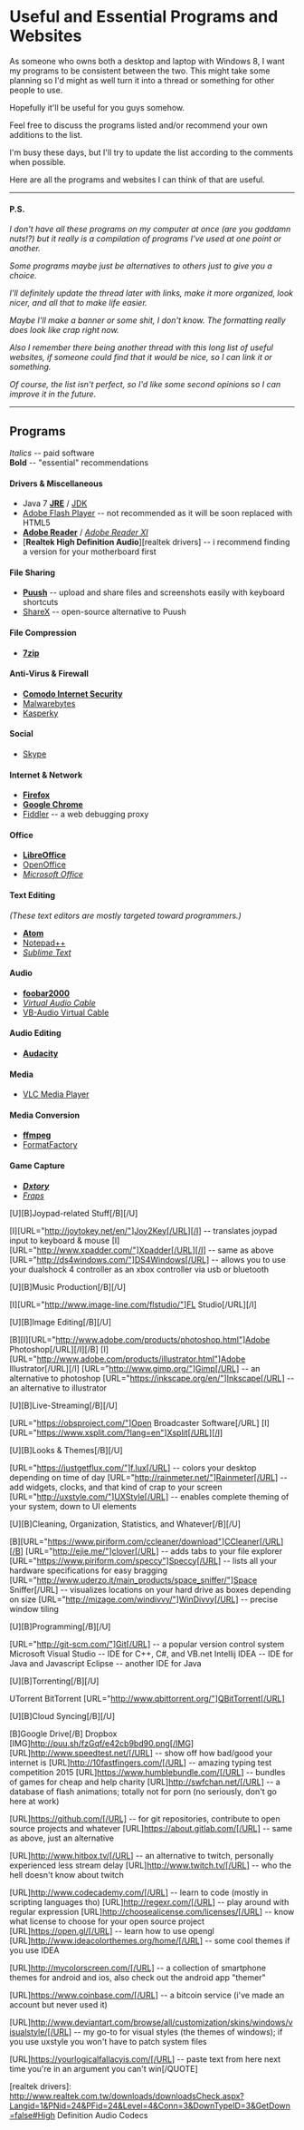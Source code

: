 
Useful and Essential Programs and Websites
===

As someone who owns both a desktop and laptop with Windows 8, I want my programs to be consistent between the two. This might take some planning so I'd might as well turn it into a thread or something for other people to use.

Hopefully it'll be useful for you guys somehow.

Feel free to discuss the programs listed and/or recommend your own additions to the list.

I'm busy these days, but I'll try to update the list according to the comments when possible.

Here are all the programs and websites I can think of that are useful.

---

#### P.S.

_I don't have all these programs on my computer at once (are you goddamn nuts!?) but it really is a compilation of programs I've used at one point or another._

_Some programs maybe just be alternatives to others just to give you a choice._

_I'll definitely update the thread later with links, make it more organized, look nicer, and all that to make life easier._

_Maybe I'll make a banner or some shit, I don't know. The formatting really does look like crap right now._

_Also I remember there being another thread with this long list of useful websites, if someone could find that it would be nice, so I can link it or something._

_Of course, the list isn't perfect, so I'd like some second opinions so I can improve it in the future._

---

## Programs

_Italics_ -- paid software\
__Bold__ -- "essential" recommendations

#### Drivers & Miscellaneous

- Java 7 [__JRE__][java7jre] / [JDK][java7jdk]
- [Adobe Flash Player][adobe flash] -- not recommended as it will be soon replaced with HTML5
- [__Adobe Reader__][adobe reader] / [_Adobe Reader XI_][adobe reader xi]
- [__Realtek High Definition Audio__][realtek drivers] -- i recommend finding a version for your motherboard first

#### File Sharing

- [__Puush__][puush] -- upload and share files and screenshots easily with keyboard shortcuts
- [ShareX][sharex] -- open-source alternative to Puush

#### File Compression

- [__7zip__][7zip]

#### Anti-Virus & Firewall

- [__Comodo Internet Security__][comodo]
- [Malwarebytes][malwarebytes]
- [Kasperky][kasperky]

#### Social

- [Skype][skype]

#### Internet & Network

- [__Firefox__][firefox]
- [__Google Chrome__][google chrome]
- [Fiddler][fiddler] -- a web debugging proxy

#### Office

- [__LibreOffice__][libreoffice]
- [OpenOffice][openoffice]
- [_Microsoft Office_][microsoft office]

#### Text Editing

_(These text editors are mostly targeted toward programmers.)_

- [__Atom__][atom]
- [Notepad++][notepad++]
- [_Sublime Text_][sublime text]

#### Audio

- [__foobar2000__][foobar2000]
- [_Virtual Audio Cable_][virtual audio cable]
- [VB-Audio Virtual Cable][vb audio virtual cable]

#### Audio Editing

- [__Audacity__][audacity]

#### Media

- [VLC Media Player][vlc]

#### Media Conversion

- [__ffmpeg__][ffmpeg]
- [FormatFactory][formatfactory]

[ffmpeg]: https://www.ffmpeg.org/
[formatfactory]: http://www.pcfreetime.com/
[foobar2000]: http://www.foobar2000.org/
[virtual audio cable]: http://software.muzychenko.net/eng/vac.htm
[vb audio virtual cable]: http://vb-audio.pagesperso-orange.fr/Cable/
[vlc]: http://www.videolan.org/vlc/index.html
[audacity]: http://audacity.sourceforge.net/

#### Game Capture

- [___Dxtory___][dxtory]
- [_Fraps_][fraps]

[dxtory]: http://exkode.com/dxtory-downloads-en.html
[fraps]: http://www.fraps.com/
[U][B]Joypad-related Stuff[/B][/U]

[I][URL="http://joytokey.net/en/"]Joy2Key[/URL][/I] -- translates joypad input to keyboard & mouse
[I][URL="http://www.xpadder.com/"]Xpadder[/URL][/I] -- same as above
[URL="http://ds4windows.com/"]DS4Windows[/URL] -- allows you to use your dualshock 4 controller as an xbox controller via usb or bluetooth

[U][B]Music Production[/B][/U]

[I][URL="http://www.image-line.com/flstudio/"]FL Studio[/URL][/I]

[U][B]Image Editing[/B][/U]

[B][I][URL="http://www.adobe.com/products/photoshop.html"]Adobe Photoshop[/URL][/I][/B]
[I][URL="http://www.adobe.com/products/illustrator.html"]Adobe Illustrator[/URL][/I]
[URL="http://www.gimp.org/"]Gimp[/URL] -- an alternative to photoshop
[URL="https://inkscape.org/en/"]Inkscape[/URL] -- an alternative to illustrator

[U][B]Live-Streaming[/B][/U]

[URL="https://obsproject.com/"]Open Broadcaster Software[/URL]
[I][URL="https://www.xsplit.com/?lang=en"]Xsplit[/URL][/I]

[U][B]Looks & Themes[/B][/U]

[URL="https://justgetflux.com/"]f.lux[/URL] -- colors your desktop depending on time of day
[URL="http://rainmeter.net/"]Rainmeter[/URL] -- add widgets, clocks, and that kind of crap to your screen
[URL="http://uxstyle.com/"]UXStyle[/URL] -- enables complete theming of your system, down to UI elements

[U][B]Cleaning, Organization, Statistics, and Whatever[/B][/U]

[B][URL="https://www.piriform.com/ccleaner/download"]CCleaner[/URL][/B]
[URL="http://ejie.me/"]clover[/URL] -- adds tabs to your file explorer
[URL="https://www.piriform.com/speccy"]Speccy[/URL] -- lists all your hardware specifications for easy bragging
[URL="http://www.uderzo.it/main_products/space_sniffer/"]Space Sniffer[/URL] -- visualizes locations on your hard drive as boxes depending on size
[URL="http://mizage.com/windivvy/"]WinDivvy[/URL] -- precise window tiling

[U][B]Programming[/B][/U]

[URL="http://git-scm.com/"]Git[/URL] -- a popular version control system
Microsoft Visual Studio -- IDE for C++, C#, and VB.net
Intellij IDEA -- IDE for Java and Javascript
Eclipse -- another IDE for Java

[U][B]Torrenting[/B][/U]

UTorrent
BitTorrent
[URL="http://www.qbittorrent.org/"]QBitTorrent[/URL]

[U][B]Cloud Syncing[/B][/U]

[B]Google Drive[/B]
Dropbox
[IMG]http://puu.sh/fzGqf/e42cb9bd90.png[/IMG]
[URL]http://www.speedtest.net/[/URL] -- show off how bad/good your internet is
[URL]http://10fastfingers.com/[/URL] -- amazing typing test competition 2015
[URL]https://www.humblebundle.com/[/URL] -- bundles of games for cheap and help charity
[URL]http://swfchan.net/[/URL] -- a database of flash animations; totally not for porn (no seriously, don't go here at work)

[URL]https://github.com/[/URL] -- for git repositories, contribute to open source projects and whatever
[URL]https://about.gitlab.com/[/URL] -- same as above, just an alternative

[URL]http://www.hitbox.tv/[/URL] -- an alternative to twitch, personally experienced less stream delay
[URL]http://www.twitch.tv/[/URL] -- who the hell doesn't know about twitch

[URL]http://www.codecademy.com/[/URL] -- learn to code (mostly in scripting languages tho)
[URL]http://regexr.com/[/URL] -- play around with regular expression
[URL]http://choosealicense.com/licenses/[/URL] -- know what license to choose for your open source project
[URL]https://open.gl/[/URL] -- learn how to use opengl
[URL]http://www.ideacolorthemes.org/home/[/URL] -- some cool themes if you use IDEA

[URL]http://mycolorscreen.com/[/URL] -- a collection of smartphone themes for android and ios, also check out the android app "themer"

[URL]https://www.coinbase.com/[/URL] -- a bitcoin service (i've made an account but never used it)

[URL]http://www.deviantart.com/browse/all/customization/skins/windows/visualstyle/[/URL] -- my go-to for visual styles (the themes of windows); if you use uxstyle you won't have to patch system files

[URL]https://yourlogicalfallacyis.com/[/URL] -- paste text from here next time you're in an argument you can't win[/QUOTE]

[java7jre]: http://www.oracle.com/technetwork/java/javase/downloads/jre7-downloads-1880261.html
[java7jdk]: http://www.oracle.com/technetwork/java/javase/downloads/jdk7-downloads-1880260.html
[adobe flash]: http://get.adobe.com/flashplayer
[adobe reader]: http://get.adobe.com/reader
[adobe reader xi]: http://www.adobe.com/products/reader.html
[puush]: http://puush.me/login
[sharex]: https://getsharex.com
[7zip]: http://www.7-zip.org
[comodo]: https://www.comodo.com/home/internet-security/free-internet-security.php
[malwarebytes]: https://www.malwarebytes.org
[kasperky]: http://usa.kaspersky.com/store/kaspersky-store?CAMPAIGN=GOO8497263&creativeID=51273018134&src_id=1&ksid=44fd235a-e053-8a88-ab8e-000013ae573c&ksprof_id=35&ksaffcode=29409&ksdevice=c
[skype]: http://www.skype.com/en
[firefox]: https://www.mozilla.org/en-US/firefox/new/
[google chrome]: http://www.google.com/chrome/
[fiddler]: http://www.telerik.com/fiddler
[notepad++]: http://notepad-plus-plus.org
[sublime text]: http://www.sublimetext.com
[atom]: https://atom.io/
[libreoffice]: http://www.libreoffice.org/
[openoffice]: https://www.openoffice.org/
[microsoft office]: <>
[realtek drivers]: http://www.realtek.com.tw/downloads/downloadsCheck.aspx?Langid=1&PNid=24&PFid=24&Level=4&Conn=3&DownTypeID=3&GetDown=false#High Definition Audio Codecs
